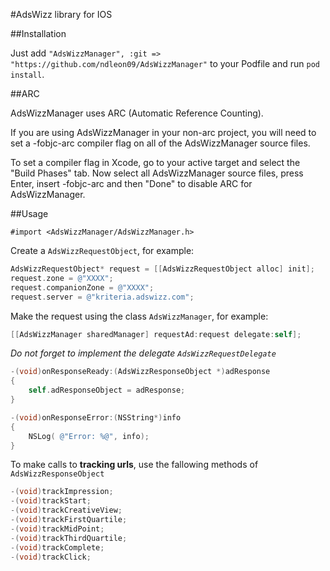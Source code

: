 #AdsWizz library for IOS

##Installation

Just add `"AdsWizzManager", :git => "https://github.com/ndleon09/AdsWizzManager"` to your Podfile and run `pod install`.

##ARC

AdsWizzManager uses ARC (Automatic Reference Counting).

If you are using AdsWizzManager in your non-arc project, you will need to set a -fobjc-arc compiler flag on all of the AdsWizzManager source files.

To set a compiler flag in Xcode, go to your active target and select the "Build Phases" tab. Now select all AdsWizzManager source files, press Enter, insert -fobjc-arc and then "Done" to disable ARC for AdsWizzManager.

##Usage

`#import <AdsWizzManager/AdsWizzManager.h>`

Create a `AdsWizzRequestObject`, for example:

```objective-c
AdsWizzRequestObject* request = [[AdsWizzRequestObject alloc] init];
request.zone = @"XXXX";
request.companionZone = @"XXXX";
request.server = @"kriteria.adswizz.com";
````


Make the request using the class `AdsWizzManager`, for example:

```objective-c
[[AdsWizzManager sharedManager] requestAd:request delegate:self];
```

*Do not forget to implement the delegate `AdsWizzRequestDelegate`*

```objective-c
-(void)onResponseReady:(AdsWizzResponseObject *)adResponse
{
    self.adResponseObject = adResponse;
}

-(void)onResponseError:(NSString*)info
{
    NSLog( @"Error: %@", info);
}
```

To make calls to **tracking urls**, use the fallowing methods of `AdsWizzResponseObject`

```objective-c
-(void)trackImpression;
-(void)trackStart;
-(void)trackCreativeView;
-(void)trackFirstQuartile;
-(void)trackMidPoint;
-(void)trackThirdQuartile;
-(void)trackComplete;
-(void)trackClick;
```
